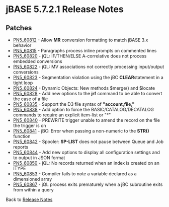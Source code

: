# jBASE 5.7.2.1 Release Notes

<PageHeader />

## Patches

- [PN5\_60812](./../pn5_60812) - Allow **MR** conversion formatting to match jBASE 3.x behavior
- [PN5\_60815](./../pn5_60815) - Paragraphs process inline prompts on commented lines
- [PN5\_60820](./../pn5_60820) - jQL: IF/THEN/ELSE A-correlative does not process embedded conversions
- [PN5\_60822](./../pn5_60822) - jQL: MV associations not correctly processing input/output conversions
- [PN5\_60823](./../pn5_60823) - Segmentation violation using the jBC **CLEAR**statement in a tight loop
- [PN5\_60824](./../pn5_60824) - Dynamic Objects: New methods $merge() and $locate
- [PN5\_60828](./../pn5_60826) - Add new options to the **jrf** command to be able to convert the case of a file
- [PN5\_60835](./../pn5_60835) - Support the D3 file syntax of **"account,file,"**
- [PN5\_60838](./../pn5_60838) - Add option to force the BASIC/CATALOG/DECATALOG commands to require an explicit item-list or "\*"
- [PN5\_60840](./../pn5_60840) - PREWRITE trigger unable to amend the record on the file the trigger is on
- [PN5\_60841](./../pn5_60841) - jBC: Error when passing a non-numeric to the **STR()** function
- [PN5\_60842](./../pn5_60842) - Spooler: **SP-LIST** does not pause between Queue and Job reports
- [PN5\_60844](./../pn5_60844) - Add new options to display all configuration settings and to output in JSON format
- [PN5\_60850](./../pn5_60850) - jQL: No records returned when an index is created on an ITYPE
- [PN5\_60853](./../pn5_60853) - Compiler fails to note a variable declared as a dimensioned array
- [PN5\_60867](./../pn5_60867) - jQL process exits prematurely when a jBC subroutine exits from within a query

Back to [Release Notes](./../README.md)

